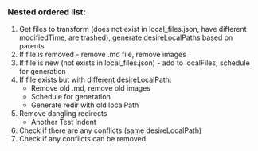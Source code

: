 ### Nested ordered list:

1. Get files to transform (does not exist in local_files.json, have different modifiedTime, are trashed), generate desireLocalPaths based on parents
2. If file is removed - remove .md file, remove images
3. If file is new (not exists in local_files.json) - add to localFiles, schedule for generation
4. If file exists but with different desireLocalPath:
   * Remove old .md, remove old images
   * Schedule for generation
   * Generate redir with old localPath
5. Remove dangling redirects
   * Another Test Indent
6. Check if there are any conflicts (same desireLocalPath)
7. Check if any conflicts can be removed
